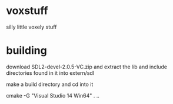 # voxstuff

silly little voxely stuff

# building

download SDL2-devel-2.0.5-VC.zip and extract the lib and include directories found in it into extern/sdl

make a build directory and cd into it

cmake -G "Visual Studio 14 Win64" . ..